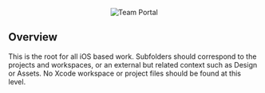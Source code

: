 <p align="center" >
  <img src="https://remotelyyours.teamworklive.com/ProjectOverview.htm?sp=l2197159" alt="Team Portal" title="Team Portal">
</p>

## Overview

This is the root for all iOS based work.  Subfolders should correspond to the projects and workspaces, or an external but related context such as Design or Assets.  No Xcode workspace or project files should be found at this level.